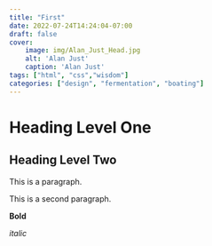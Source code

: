 ```yaml
---
title: "First"
date: 2022-07-24T14:24:04-07:00
draft: false
cover:
    image: img/Alan_Just_Head.jpg
    alt: 'Alan Just'
    caption: 'Alan Just'
tags: ["html", "css","wisdom"]
categories: ["design", "fermentation", "boating"]
---
```


# Heading Level One
## Heading Level Two

This is a paragraph.

This is a second paragraph.


**Bold**

*italic*
